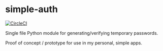 # simple-auth

[![CircleCI](https://circleci.com/gh/mpaulweeks/simple-auth/tree/master.svg?style=svg)](https://circleci.com/gh/mpaulweeks/simple-auth/tree/master)

Single file Python module for generating/verifying temporary passwords.

Proof of concept / prototype for use in my personal, simple apps.
